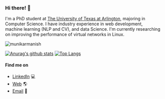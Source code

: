 ### Hi there! 👋

I'm a PhD student at [The University of Texas at Arlington](//uta.edu), majoring in Computer Science. I have industry experience in web development, machine learning (NLP and CV), and data Science. I'm currently researching on improving the performance of virtual networks in Linux.

<p><img src="https://komarev.com/ghpvc/?username=munikarmanish" alt="munikarmanish" /></p>

[![Anurag's github stats](https://github-readme-stats.vercel.app/api?username=munikarmanish&show_icons=true)](https://github.com/anuraghazra/github-readme-stats)
[![Top Langs](https://github-readme-stats.vercel.app/api/top-langs/?username=munikarmanish&show_icons=true&layout=compact&hide=coffeescript,postscript,css,html,javascript,jupyter%20notebook&langs_count=10)](https://github.com/anuraghazra/github-readme-stats)

#### Find me on

- [LinkedIn](//linkedin.com/in/munikarmanish) :computer:
- [Web](//munikarmanish.github.io) :earth_americas:
- [Email](mailto:munikarmanish@gmail.com) :email:

<!--
**munikarmanish/munikarmanish** is a ✨ _special_ ✨ repository because its `README.md` (this file) appears on your GitHub profile.

Here are some ideas to get you started:

- 🔭 I’m currently working on ...
- 🌱 I’m currently learning ...
- 👯 I’m looking to collaborate on ...
- 🤔 I’m looking for help with ...
- 💬 Ask me about ...
- 📫 How to reach me: ...
- 😄 Pronouns: ...
- ⚡ Fun fact: ...
-->
